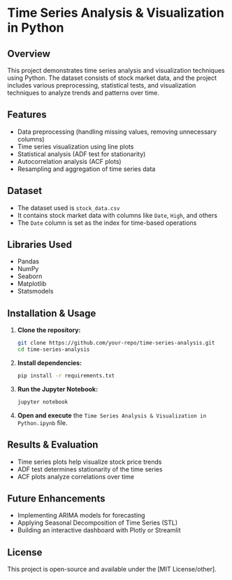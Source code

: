 # Time Series Analysis & Visualization in Python

## Overview
This project demonstrates time series analysis and visualization techniques using Python. The dataset consists of stock market data, and the project includes various preprocessing, statistical tests, and visualization techniques to analyze trends and patterns over time.

## Features
- Data preprocessing (handling missing values, removing unnecessary columns)
- Time series visualization using line plots
- Statistical analysis (ADF test for stationarity)
- Autocorrelation analysis (ACF plots)
- Resampling and aggregation of time series data

## Dataset
- The dataset used is `stock_data.csv`
- It contains stock market data with columns like `Date`, `High`, and others
- The `Date` column is set as the index for time-based operations

## Libraries Used
- Pandas
- NumPy
- Seaborn
- Matplotlib
- Statsmodels

## Installation & Usage
1. **Clone the repository:**
   ```bash
   git clone https://github.com/your-repo/time-series-analysis.git
   cd time-series-analysis
   ```
2. **Install dependencies:**
   ```bash
   pip install -r requirements.txt
   ```
3. **Run the Jupyter Notebook:**
   ```bash
   jupyter notebook
   ```
4. **Open and execute** the `Time Series Analysis & Visualization in Python.ipynb` file.

## Results & Evaluation
- Time series plots help visualize stock price trends
- ADF test determines stationarity of the time series
- ACF plots analyze correlations over time

## Future Enhancements
- Implementing ARIMA models for forecasting
- Applying Seasonal Decomposition of Time Series (STL)
- Building an interactive dashboard with Plotly or Streamlit

## License
This project is open-source and available under the [MIT License/other].

